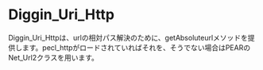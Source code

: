 Diggin_Uri_Http
===============

Diggin_Uri_Httpは、urlの相対パス解決のために、getAbsoluteurlメソッドを提供します。pecl_httpがロードされていればそれを、そうでない場合はPEARのNet_Url2クラスを用います。

